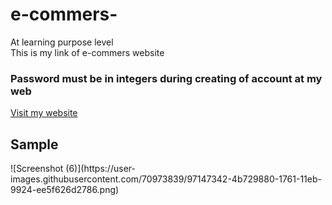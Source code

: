 # e-commers-
At learning purpose level</br>
<lebel>This is my link of e-commers website </lebel></br>
<h3>Password must be in integers during creating of account at my web</h3>
<a href="https://ideal-futures.000webhostapp.com/index.php">Visit my website</a>
<h2>Sample</h2>
![Screenshot (6)](https://user-images.githubusercontent.com/70973839/97147342-4b729880-1761-11eb-9924-ee5f626d2786.png)
